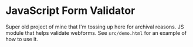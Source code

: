 # JavaScript Form Validator
Super old project of mine that I'm tossing up here for archival reasons. JS module that helps validate webforms. See `src/demo.html` for an example of how to use it.
